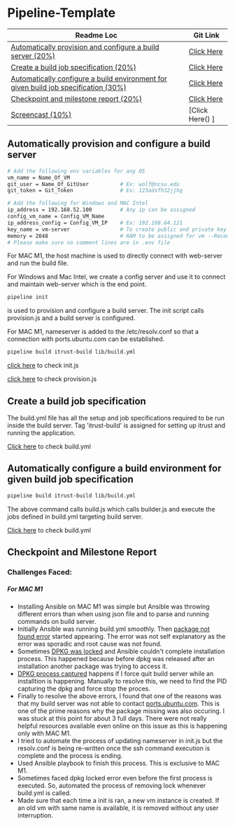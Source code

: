 # Pipeline-Template
| Readme Loc | Git Link |
| ----- | ----- |
| [Automatically provision and configure a build server (20%)](#provision_tag) | [Click Here]() |
| [Create a build job specification (20%)](#buildjob_tag) | [Click Here]() |
| [Automatically configure a build environment for given build job specification (30%)](#buildenv_tag) | [Click Here]() |
| [Checkpoint and milestone report (20%)](#milestone_tag) | [Click Here]() |
| [Screencast (10%)](#screencast_tag) | [Click Here() ]|


<a name = "provision_tag"></a>
## Automatically provision and configure a build server

```bash
# Add the following env variables for any OS
vm_name = Name_Of_VM
git_user = Name_Of_GitUser          # Ex: wolf@ncsu.edu
git_token = Git_Token               # Ex: 123adsfh32jjhg

# Add the following for Windows and MAC Intel
ip_address = 192.168.52.100         # Any ip can be assigned
config_vm_name = Config_VM_Name
ip_address_config = Config_VM_IP    # Ex: 192.168.64.121
key_name = vm-server                # To create public and private key
memory = 2048                       # RAM to be assigned for vm --Recommended to use atleast 2GB
# Please make sure no comment lines are in .env file
```

For MAC M1, the host machine is used to directly connect with web-server and run the build file.

For Windows and Mac Intel, we create a config server and use it to connect and maintain web-server which is the end point.

```bash
pipeline init
```
is used to provision and configure a build server.
The init script calls provision.js and a build server is configured.

For MAC M1, nameserver is added to the /etc/resolv.conf so that a connection with ports.ubuntu.com can be established.

```bash
pipeline build itrust-build lib/build.yml
```
[click here]() to check init.js

[click here]() to check provision.js

<a name = "buildjob_tag"></a>

## Create a build job specification

The build.yml file has all the setup and job specifications required to be run inside the build server. Tag 'itrust-build' is assigned for setting up itrust and running the application.

[Click here]() to check build.yml

<a name = "buildenv_tag"></a>

## Automatically configure a build environment for given build job specification

```bash
pipeline build itrust-build lib/build.yml
```

The above command calls build.js which calls builder.js and execute the jobs defined in build.yml targeting build server.

[Click here]() to check build.yml

<a name = "milestone_tag"></a>

## Checkpoint and Milestone Report

### Challenges Faced:
##### For MAC M1
*   Installing Ansible on MAC M1 was simple but Ansible was throwing different errors than when using json file and to parse and running commands on build server.
*   Initially Ansible was running build.yml smoothly. Then [package not found error]() started appearing. The error was not self explanatory as the error was sporadic and root cause was not found.
*   Sometimes [DPKG was locked]() and Ansible couldn't complete installation process. This happened because before dpkg was released after an installation another package was trying to access it.
*   [DPKG process captured]() happens if I force quit build server while an installtion is happening. Manually to resolve this, we need to find the PID capturing the dpkg and force stop the proces.
*   Finally to resolve the above errors, I found that one of the reasons was that my build server was not able to contact [ports.ubuntu.com](). This is one of the prime reasons why the package missing was also occuring. I was stuck at this point for about 3 full days. There were not really helpful resources available even online on this issue as this is happening only with MAC M1.
*   I tried to automate the process of updating nameserver in init.js but the resolv.conf is being re-written once the ssh command execution is complete and the process is ending.
*   Used Ansible playbook to finish this process. This is exclusive to MAC M1.
*   Sometimes faced dpkg locked error even before the first process is executed. So, automated the process of removing lock whenever build.yml is called.
*   Made sure that each time a init is ran, a new vm instance is created. If an old vm with same name is available, it is removed without any user interruption.

<a name = "screencast_tag"></a>
